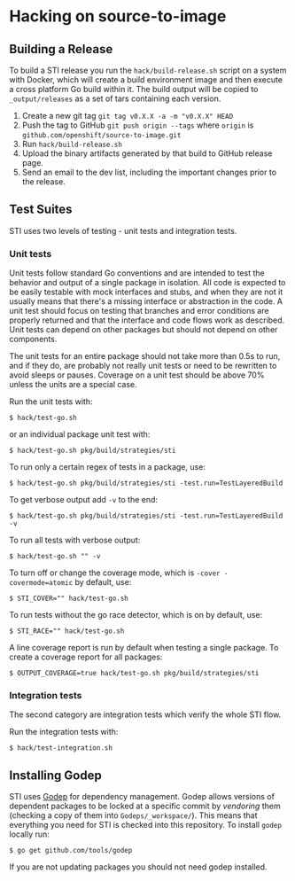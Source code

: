 Hacking on source-to-image
==========================

## Building a Release

To build a STI release you run the `hack/build-release.sh` script on a system with Docker,
which will create a build environment image and then execute a cross platform Go build within it. The build
output will be copied to `_output/releases` as a set of tars containing each version.

1. Create a new git tag `git tag v0.X.X -a -m "v0.X.X" HEAD`
2. Push the tag to GitHub `git push origin --tags` where `origin` is `github.com/openshift/source-to-image.git`
4. Run `hack/build-release.sh`
5. Upload the binary artifacts generated by that build to GitHub release page.
6. Send an email to the dev list, including the important changes prior to the release.

## Test Suites

STI uses two levels of testing - unit tests and integration tests.

### Unit tests

Unit tests follow standard Go conventions and are intended to test the behavior and output of a
single package in isolation. All code is expected to be easily testable with mock interfaces and
stubs, and when they are not it usually means that there's a missing interface or abstraction in the
code. A unit test should focus on testing that branches and error conditions are properly returned
and that the interface and code flows work as described. Unit tests can depend on other packages but
should not depend on other components.

The unit tests for an entire package should not take more than 0.5s to run, and if they do, are
probably not really unit tests or need to be rewritten to avoid sleeps or pauses. Coverage on a unit
test should be above 70% unless the units are a special case.

Run the unit tests with:

    $ hack/test-go.sh

or an individual package unit test with:

    $ hack/test-go.sh pkg/build/strategies/sti

To run only a certain regex of tests in a package, use:

    $ hack/test-go.sh pkg/build/strategies/sti -test.run=TestLayeredBuild

To get verbose output add `-v` to the end:

    $ hack/test-go.sh pkg/build/strategies/sti -test.run=TestLayeredBuild -v

To run all tests with verbose output:

    $ hack/test-go.sh "" -v

To turn off or change the coverage mode, which is `-cover -covermode=atomic` by default, use:

    $ STI_COVER="" hack/test-go.sh

To run tests without the go race detector, which is on by default, use:

    $ STI_RACE="" hack/test-go.sh

A line coverage report is run by default when testing a single package.
To create a coverage report for all packages:

    $ OUTPUT_COVERAGE=true hack/test-go.sh pkg/build/strategies/sti

### Integration tests

The second category are integration tests which verify the whole STI flow.

Run the integration tests with:

    $ hack/test-integration.sh

## Installing Godep

STI uses [Godep](https://github.com/tools/godep) for dependency management.
Godep allows versions of dependent packages to be locked at a specific commit by *vendoring* them
(checking a copy of them into `Godeps/_workspace/`).  This means that everything you need for
STI is checked into this repository.  To install `godep` locally run:

    $ go get github.com/tools/godep

If you are not updating packages you should not need godep installed.
